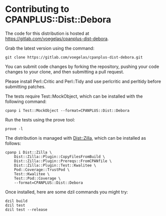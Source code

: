 # Contributing to CPANPLUS::Dist::Debora

The code for this distribution is hosted at
https://gitlab.com/voegelas/cpanplus-dist-debora.

Grab the latest version using the command:

    git clone https://gitlab.com/voegelas/cpanplus-dist-debora.git

You can submit code changes by forking the repository, pushing your code
changes to your clone, and then submitting a pull request.

Please install Perl::Critic and Perl::Tidy and use perlcritic and perltidy
before submitting patches.

The tests require Test::MockObject, which can be installed with the following
command:

    cpanp i Test::MockObject --format=CPANPLUS::Dist::Debora

Run the tests using the prove tool:

    prove -l

The distribution is managed with [Dist::Zilla](https://dzil.org/), which can be
installed as follows:

    cpanp i Dist::Zilla \
        Dist::Zilla::Plugin::CopyFilesFromBuild \
        Dist::Zilla::Plugin::Prereqs::FromCPANfile \
        Dist::Zilla::Plugin::Test::Kwalitee \
        Pod::Coverage::TrustPod \
        Test::Kwalitee \
        Test::Pod::Coverage \
        --format=CPANPLUS::Dist::Debora

Once installed, here are some dzil commands you might try:

    dzil build
    dzil test
    dzil test --release
